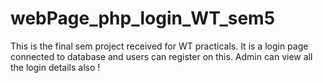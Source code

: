 # webPage_php_login_WT_sem5
This is the final sem project received for WT practicals. It is a login page connected to database and users can register on this. Admin can view all the login details also !
